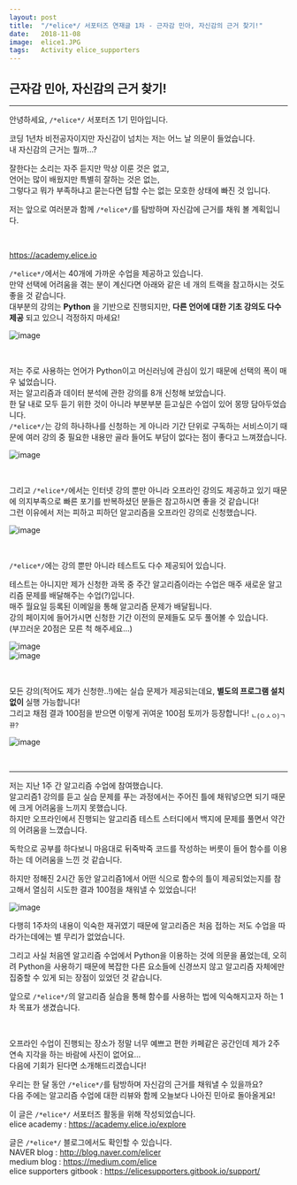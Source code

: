 ```yaml
---
layout: post
title:  "/*elice*/ 서포터즈 연재글 1차 - 근자감 민아, 자신감의 근거 찾기!"
date:   2018-11-08
image:  elice1.JPG
tags:   Activity elice_supporters
---
```


## 근자감 민아, 자신감의 근거 찾기!
----

안녕하세요, `/*elice*/` 서포터즈 1기 민아입니다.  

코딩 1년차 비전공자이지만 자신감이 넘치는 저는 어느 날 의문이 들었습니다.  
내 자신감의 근거는 뭘까...?  

잘한다는 소리는 자주 듣지만 막상 이룬 것은 없고,  
언어는 많이 배웠지만 특별히 잘하는 것은 없는,  
그렇다고 뭐가 부족하냐고 묻는다면 답할 수는 없는 모호한 상태에 빠진 것 입니다.  

저는 앞으로 여러분과 함께 `/*elice*/`를 탐방하며 자신감에 근거를 채워 볼 계획입니다.  

<br>

https://academy.elice.io  

`/*elice*/`에서는 40개에 가까운 수업을 제공하고 있습니다.  
만약 선택에 어려움을 겪는 분이 계신다면 아래와 같은 네 개의 트랙을 참고하시는 것도 좋을 것 같습니다.  
대부분의 강의는 **Python** 을 기반으로 진행되지만, **다른 언어에 대한 기초 강의도 다수 제공** 되고 있으니 걱정하지 마세요!  

![image](https://user-images.githubusercontent.com/39390943/47953988-109d5600-dfc8-11e8-8f3f-ff64200b392a.png)

<br>

저는 주로 사용하는 언어가 Python이고 머신러닝에 관심이 있기 때문에 선택의 폭이 매우 넓었습니다.  
저는 알고리즘과 데이터 분석에 관한 강의를 8개 신청해 보았습니다.  
한 달 내로 모두 듣기 위한 것이 아니라 부분부분 듣고싶은 수업이 있어 몽땅 담아두었습니다.  
`/*elice*/`는 강의 하나하나를 신청하는 게 아니라 기간 단위로 구독하는 서비스이기 때문에 여러 강의 중 필요한 내용만 골라 들어도 부담이 없다는 점이 좋다고 느껴졌습니다.  

![image](https://user-images.githubusercontent.com/39390943/47954090-71795e00-dfc9-11e8-94e6-4d610208aeec.png)

<br>

그리고 `/*elice*/`에서는 인터넷 강의 뿐만 아니라 오프라인 강의도 제공하고 있기 때문에 의지부족으로 빠른 포기를 반복하셨던 분들은 참고하시면 좋을 것 같습니다!  
그런 이유에서 저는 피하고 피하던 알고리즘을 오프라인 강의로 신청했습니다.  

![image](https://user-images.githubusercontent.com/39390943/47954168-7f7bae80-dfca-11e8-9ea6-04f227f126c8.png)

<br>

`/*elice*/`에는 강의 뿐만 아니라 테스트도 다수 제공되어 있습니다.  

테스트는 아니지만 제가 신청한 과목 중 주간 알고리즘이라는 수업은 매주 새로운 알고리즘 문제를 배달해주는 수업(?)입니다.  
매주 월요일 등록된 이메일을 통해 알고리즘 문제가 배달됩니다.  
강의 페이지에 들어가시면 신청한 기간 이전의 문제들도 모두 풀어볼 수 있습니다.  
(부끄러운 20점은 모른 척 해주세요...)  

![image](https://user-images.githubusercontent.com/39390943/47954783-d6d14d00-dfd1-11e8-8f5b-2e2f30c5e01c.png)
<br>
![image](https://user-images.githubusercontent.com/39390943/47954282-cf0eaa00-dfcb-11e8-8f85-2ee67466ba45.png)

<br>

모든 강의(적어도 제가 신청한..!)에는 실습 문제가 제공되는데요, **별도의 프로그램 설치 없이** 실행 가능합니다!  
그리고 채점 결과 100점을 받으면 이렇게 귀여운 100점 토끼가 등장합니다! <sub>ㄴ(ㅇㅅㅇ)ㄱ뀨?</sub>  

![image](https://user-images.githubusercontent.com/39390943/47954338-a76c1180-dfcc-11e8-90ad-57e50d089148.png)

<br>

----

저는 지난 1주 간 알고리즘 수업에 참여했습니다.  
알고리즘1 강의를 듣고 실습 문제를 푸는 과정에서는 주어진 틀에 채워넣으면 되기 때문에 크게 어려움을 느끼지 못했습니다.  
하지만 오프라인에서 진행되는 알고리즘 테스트 스터디에서 백지에 문제를 풀면서 약간의 어려움을 느꼈습니다.  

독학으로 공부를 하다보니 마음대로 뒤죽박죽 코드를 작성하는 버릇이 들어 함수를 이용하는 데 어려움을 느낀 것 같습니다.  

하지만 정해진 2시간 동안 알고리즘1에서 어떤 식으로 함수의 틀이 제공되었는지를 참고해서 열심히 시도한 결과 100점을 채워낼 수 있었습니다!  

![image](https://user-images.githubusercontent.com/39390943/47955184-2b2afb80-dfd7-11e8-8251-53a56065e272.png)

다행히 1주차의 내용이 익숙한 재귀였기 때문에 알고리즘은 처음 접하는 저도 수업을 따라가는데에는 별 무리가 없었습니다.  

그리고 사실 처음엔 알고리즘 수업에서 Python을 이용하는 것에 의문을 품었는데, 오히려 Python을 사용하기 때문에 복잡한 다른 요소들에 신경쓰지 않고 알고리즘 자체에만 집중할 수 있게 되는 장점이 있었던 것 같습니다.  

앞으로 `/*elice*/`의 알고리즘 실습을 통해 함수를 사용하는 법에 익숙해지고자 하는 1차 목표가 생겼습니다.  

<br>

오프라인 수업이 진행되는 장소가 정말 너무 예쁘고 편한 카페같은 공간인데 제가 2주 연속 지각을 하는 바람에 사진이 없어요...  
다음에 기회가 된다면 소개해드리겠습니다!  

우리는 한 달 동안 `/*elice*/`를 탐방하며 자신감의 근거를 채워낼 수 있을까요?  
다음 주에는 알고리즘 수업에 대한 리뷰와 함께 오늘보다 나아진 민아로 돌아올게요!  


이 글은 `/*elice*/` 서포터즈 활동을 위해 작성되었습니다.  
elice academy : https://academy.elice.io/explore  

글은 `/*elice*/` 블로그에서도 확인할 수 있습니다.  
NAVER blog : http://blog.naver.com/elicer  
medium blog : https://medium.com/elice  
elice supporters gitbook : https://elicesupporters.gitbook.io/support/
